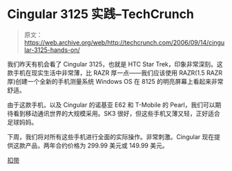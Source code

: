 # Cingular 3125 实践–TechCrunch

> 原文：<https://web.archive.org/web/http://techcrunch.com/2006/09/14/cingular-3125-hands-on/>

我们昨天有机会看了 Cingular 3125，也就是 HTC Star Trek，印象非常深刻。这款手机在现实生活中非常薄，比 RAZR 厚一点——我们应该使用 RAZR(1.5 RAZR 厚)创建一个全新的手机测量系统 Windows OS 在 8125 的明亮屏幕上看起来非常舒适。

由于这款手机，以及 Cingular 的诺基亚 E62 和 T-Mobile 的 Pearl，我们可以期待看到移动通讯世界的大规模采用。SK3 很好，但这些手机又薄又轻，正好适合足球妈妈。

下周，我们将对所有这些手机进行全面的实际操作。非常刺激。Cingular 现在提供这款产品，两年合约价格为 299.99 美元或 149.99 美元。

[扣带](https://web.archive.org/web/20201021045503/http://www.cingular.com/)